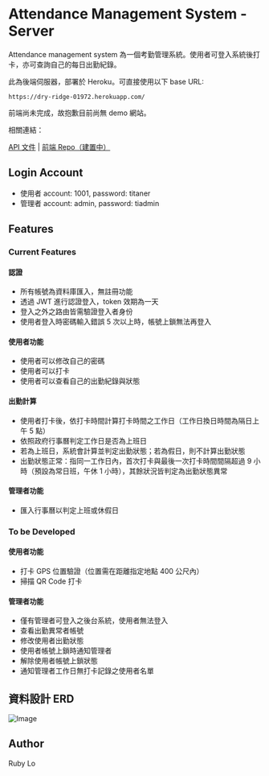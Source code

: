 # Attendance Management System - Server
Attendance management system 為一個考勤管理系統。使用者可登入系統後打卡，亦可查詢自己的每日出勤紀錄。

此為後端伺服器，部署於 Heroku。可直接使用以下 base URL:

```
https://dry-ridge-01972.herokuapp.com/
```

前端尚未完成，故抱歉目前尚無 demo 網站。

相關連結：

[API 文件](https://dry-ridge-01972.herokuapp.com/api-doc/) | [前端 Repo（建置中）](https://github.com/rubylo718/attendance-mgt-client)


## Login Account
- 使用者 account: 1001, password: titaner
- 管理者 account: admin, password: tiadmin


## Features
### Current Features
#### 認證
- 所有帳號為資料庫匯入，無註冊功能
- 透過 JWT 進行認證登入，token 效期為一天
- 登入之外之路由皆需驗證登入者身份
- 使用者登入時密碼輸入錯誤 5 次以上時，帳號上鎖無法再登入

#### 使用者功能
- 使用者可以修改自己的密碼
- 使用者可以打卡
- 使用者可以查看自己的出勤紀錄與狀態

#### 出勤計算
- 使用者打卡後，依打卡時間計算打卡時間之工作日（工作日換日時間為隔日上午 5 點）
- 依照政府行事曆判定工作日是否為上班日
- 若為上班日，系統會計算並判定出勤狀態；若為假日，則不計算出勤狀態
- 出勤狀態正常：指同一工作日內，首次打卡與最後一次打卡時間間隔超過 9 小時（預設為常日班，午休 1 小時），其餘狀況皆判定為出勤狀態異常

#### 管理者功能
- 匯入行事曆以判定上班或休假日


### To be Developed
#### 使用者功能
- 打卡 GPS 位置驗證（位置需在距離指定地點 400 公尺內）
- 掃描 QR Code 打卡

#### 管理者功能
- 僅有管理者可登入之後台系統，使用者無法登入
- 查看出勤異常者帳號
- 修改使用者出勤狀態
- 使用者帳號上鎖時通知管理者
- 解除使用者帳號上鎖狀態
- 通知管理者工作日無打卡記錄之使用者名單

## 資料設計 ERD
![Image](https://i.imgur.com/aXo9X00.png)

## Author
Ruby Lo